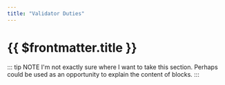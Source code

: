 ```yaml
---
title: "Validator Duties"
---
```


# {{ $frontmatter.title }}

::: tip NOTE
I'm not exactly sure where I want to take this section. Perhaps could be used as an opportunity to explain the content of blocks.
:::
